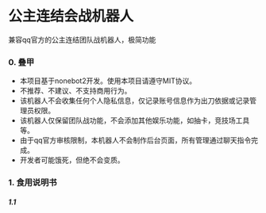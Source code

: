 # 公主连结会战机器人

兼容qq官方的公主连结团队战机器人，极简功能

### 0. 叠甲

- 本项目基于nonebot2开发。使用本项目请遵守MIT协议。
- 不推荐、不建议、不支持商用行为。
- 该机器人不会收集任何个人隐私信息，仅记录账号信息作为出刀依据或记录管理员权限。
- 该机器人仅保留团队战功能，不会添加其他娱乐功能，如抽卡，竞技场工具等。
- 由于qq官方审核限制，本机器人不会制作后台页面，所有管理通过聊天指令完成。
- 开发者可能饿死，但绝不会变质。

### 1. 食用说明书

##### 1.1 

